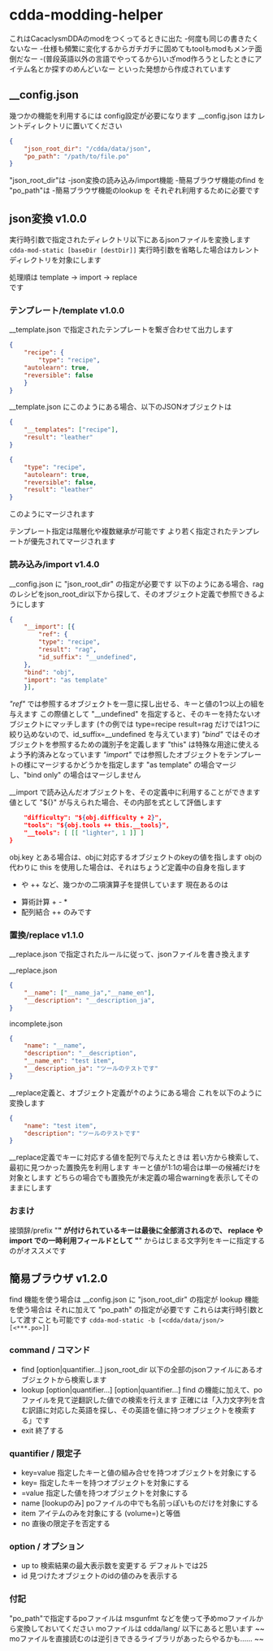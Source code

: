 
# cdda-modding-helper
これはCacaclysmDDAのmodをつくってるときに出た 
-何度も同じの書きたくないなー 
-仕様も頻繁に変化するからガチガチに固めてもtoolもmodもメンテ面倒だなー 
-(普段英語以外の言語でやってるから)いざmod作ろうとしたときにアイテム名とか探すのめんどいなー 
といった発想から作成されています 


## __config.json
幾つかの機能を利用するには config設定が必要になります 
__config.json はカレントディレクトリに置いてください 
```json
{
    "json_root_dir": "/cdda/data/json",
    "po_path": "/path/to/file.po"
}
```
"json_root_dir"は
-json変換の読み込み/import機能
-簡易ブラウザ機能のfind
を
"po_path"は
-簡易ブラウザ機能のlookup
を
それぞれ利用するために必要です

## json変換 v1.0.0
実行時引数で指定されたディレクトリ以下にあるjsonファイルを変換します 
`cdda-mod-static [baseDir [destDir]]` 
実行時引数を省略した場合はカレントディレクトリを対象にします 

処理順は 
template → import → replace  
です 

### テンプレート/template v1.0.0
__template.json で指定されたテンプレートを繋ぎ合わせて出力します 

```json
{
    "recipe": {
        "type": "recipe",
	"autolearn": true,
	"reversible": false
    }
}
```
__template.json にこのようにある場合、以下のJSONオブジェクトは 
```json
{
    "__templates": ["recipe"],
    "result": "leather"
}
```

```json
{
    "type": "recipe",
    "autolearn": true,
    "reversible": false,
    "result": "leather"
}
```
このようにマージされます 

テンプレート指定は階層化や複数継承が可能です 
より若く指定されたテンプレートが優先されてマージされます 

### 読み込み/import v1.4.0
__config.json に "json_root_dir" の指定が必要です 
以下のようにある場合、ragのレシピをjson_root_dir以下から探して、そのオブジェクト定義で参照できるようにします 
```json
{
    "__import": [{
        "ref": {
	    "type": "recipe",
	    "result": "rag",
	    "id_suffix": "__undefined",
	},
	"bind": "obj",
	"import": "as template"
    }],
```
*"ref"* では参照するオブジェクトを一意に探し出せる、キーと値の1つ以上の組を与えます 
 この際値として "__undefined" を指定すると、そのキーを持たないオブジェクトにマッチします 
 (↑の例では type=recipe result=rag だけでは1つに絞り込めないので、id_suffix=__undefined を与えています) 
*"bind"* ではそのオブジェクトを参照するための識別子を定義します 
 "this" は特殊な用途に使えるよう予約済みとなっています 
*"import"* では参照したオブジェクトをテンプレートの様にマージするかどうかを指定します 
 "as template" の場合マージし、"bind only" の場合はマージしません 

__import で読み込んだオブジェクトを、その定義中に利用することができます 
値として "${}" が与えられた場合、その内部を式として評価します 
```json
    "difficulty": "${obj.difficulty + 2}",
    "tools": "${obj.tools ++ this.__tools}",
    "__tools": [ [[ "lighter", 1 ]] ]
}
```
obj.key とある場合は、objに対応するオブジェクトのkeyの値を指します 
objの代わりに this を使用した場合は、それはちょうど定義中の自身を指します 
 + や ++ など、幾つかの二項演算子を提供しています 
現在あるのは  
- 算術計算  + - * 
- 配列結合  ++ 
のみです 


### 置換/replace v1.1.0
__replace.json で指定されたルールに従って、jsonファイルを書き換えます 

__replace.json
```json
{
    "__name": ["__name_ja","__name_en"],
    "__description": "__description_ja",
}
```

incomplete.json 
```json
{
    "name": "__name",
    "description": "__description",
    "__name_en": "test item",
    "__description_ja": "ツールのテストです"
}
```
__replace定義と、オブジェクト定義が↑のようにある場合 
これを以下のように変換します 
```json
{
    "name": "test item",
    "description": "ツールのテストです"
}
```

__replace定義でキーに対応する値を配列で与えたときは 
若い方から検索して、最初に見つかった置換先を利用します 
キーと値が1:1の場合は単一の候補だけを対象とします 
どちらの場合でも置換先が未定義の場合warningを表示してそのままにします 

### おまけ
接頭辞/prefix "__" が付けられているキーは最後に全部消されるので、 
replace や import での一時利用フィールドとして "__" からはじまる文字列をキーに指定するのがオススメです 

## 簡易ブラウザ v1.2.0
find 機能を使う場合は __config.json に "json_root_dir" の指定が 
lookup 機能を使う場合は それに加えて "po_path" の指定が必要です 
これらは実行時引数として渡すことも可能です 
`cdda-mod-static -b [<cdda/data/json/> [<***.po>]]` 

### command / コマンド

- find [option|quantifier...] 
 json_root_dir 以下の全部のjsonファイルにあるオブジェクトから検索します 
- lookup [option|quantifier...] <string> [option|quantifier...] 
 find の機能に加えて、poファイルを見て逆翻訳した値での検索を行えます 
 正確には「入力文字列を含む訳語に対応した英語を探し、その英語を値に持つオブジェクトを検索する」です 
- exit 
 終了する 

### quantifier / 限定子
- key=value 
 指定したキーと値の組み合せを持つオブジェクトを対象にする 
- key= 
 指定したキーを持つオブジェクトを対象にする 
- =value 
 指定した値を持つオブジェクトを対象にする 
- name 
 [lookupのみ] poファイルの中でも名前っぽいものだけを対象にする 
- item 
 アイテムのみを対象にする (volume=)と等価 
- no <quantifier> 
 直後の限定子を否定する 

### option / オプション 
- up to <number> 
 検索結果の最大表示数を変更する デフォルトでは25 
- id 
 見つけたオブジェクトのidの値のみを表示する 

### 付記
"po_path"で指定するpoファイルは msgunfmt などを使って予めmoファイルから変換しておいてください 
moファイルは cdda/lang/ 以下にあると思います 
~~ moファイルを直接読むのは逆引きできるライブラリがあったらやるかも…… ~~ 
